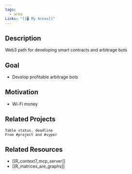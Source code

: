 ```yaml
---
tags:
  - area
Links: "[[🖥️ My Areas]]"
---
```

## Description

Web3 path for developing smart contracts and arbitrage bots

## Goal

- Develop profitable arbitrage bots

## Motivation

- Wi-Fi money

## Related Projects

```dataview
Table status, deadline
From #project and #vyper
```
## Related Resources

- [[R_context7_mcp_server]]
- [[R_matrices_are_graphs]]
